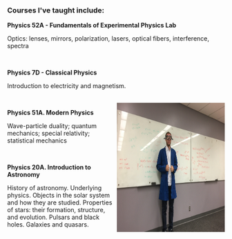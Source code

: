### Courses I've taught include:

<b>Physics 52A - Fundamentals of Experimental Physics Lab</b>

Optics: lenses, mirrors, polarization, lasers, optical fibers, interference, spectra

<br>

<b>Physics 7D - Classical Physics</b>

Introduction to electricity and magnetism.

<br>
<img align="right" src="./jackpic6.jpg" width="250" height="300">

<b>Physics 51A. Modern Physics</b>

Wave-particle duality; quantum mechanics; special relativity; statistical mechanics

<br>

<b>Physics 20A. Introduction to Astronomy</b>

History of astronomy. Underlying physics. Objects in the solar system and how they are studied. 
Properties of stars: their formation, structure, and evolution. Pulsars and black holes. Galaxies and quasars.
